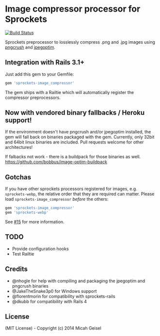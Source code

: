 # Image compressor processor for Sprockets

[![Build Status](https://travis-ci.org/botandrose/sprockets-image_compressor.svg?branch=master)](https://travis-ci.org/botandrose/sprockets-image_compressor)

Sprockets preprocessor to losslessly compress .png and .jpg images using [pngcrush](http://pmt.sourceforge.net/pngcrush/) and [jpegoptim](http://www.kokkonen.net/tjko/projects.html).

## Integration with Rails 3.1+

Just add this gem to your Gemfile:

```ruby
gem 'sprockets-image_compressor'
````

The gem ships with a Railtie which will automatically register the compressor preprocessors.

## Now with vendored binary fallbacks / Heroku support!

If the environment doesn't have pngcrush and/or jpegoptim installed, the gem will fall back on binaries packaged with the gem. Currently, only 32bit and 64bit linux binaries are included. Pull requests welcome for other architectures!

If falbacks not work - there is a buildpack for those binaries as well. https://github.com/bobbus/image-optim-buildpack

## Gotchas

If you have other sprockets processors registered for images, e.g. `sprockets-webp`, the relative order that they are required can matter. Please load `sprockets-image_compressor` _before_ the others:

```ruby
gem 'sprockets-image_compressor'
gem 'sprockets-webp'
```

See [#15](https://github.com/botandrose/sprockets-image_compressor/issues/15) for more information.

## TODO

* Provide configuration hooks
* Test Railtie

## Credits

* @nhogle for help with compiling and packaging the jpegoptim and pngcrush binaries
* @JakeTheSnake3p0 for Windows support
* @florentmorin for compatibility with sprockets-rails
* @dkubb for compatibility with Rails 4

## License

(MIT License) - Copyright (c) 2014 Micah Geisel
